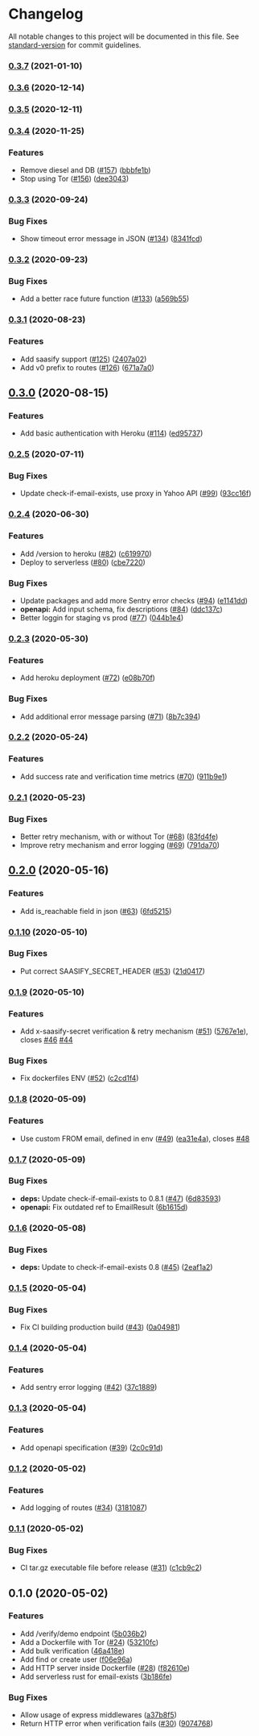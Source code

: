 # Changelog

All notable changes to this project will be documented in this file. See [standard-version](https://github.com/conventional-changelog/standard-version) for commit guidelines.

### [0.3.7](https://github.com/reacherhq/backend/compare/v0.3.6...v0.3.7) (2021-01-10)

### [0.3.6](https://github.com/reacherhq/backend/compare/v0.3.5...v0.3.6) (2020-12-14)

### [0.3.5](https://github.com/reacherhq/backend/compare/v0.3.4...v0.3.5) (2020-12-11)

### [0.3.4](https://github.com/reacherhq/backend/compare/v0.3.3...v0.3.4) (2020-11-25)


### Features

* Remove diesel and DB ([#157](https://github.com/reacherhq/backend/issues/157)) ([bbbfe1b](https://github.com/reacherhq/backend/commit/bbbfe1b3fd9b35cb8e852684943a9b426296471b))
* Stop using Tor ([#156](https://github.com/reacherhq/backend/issues/156)) ([dee3043](https://github.com/reacherhq/backend/commit/dee304335d937e0f9bc9c70963a8b5a00f97eaa8))

### [0.3.3](https://github.com/reacherhq/backend/compare/v0.3.2...v0.3.3) (2020-09-24)


### Bug Fixes

* Show timeout error message in JSON ([#134](https://github.com/reacherhq/backend/issues/134)) ([8341fcd](https://github.com/reacherhq/backend/commit/8341fcdfbb0cb002c11db237122144999804000a))

### [0.3.2](https://github.com/reacherhq/backend/compare/v0.3.1...v0.3.2) (2020-09-23)


### Bug Fixes

* Add a better race future function ([#133](https://github.com/reacherhq/backend/issues/133)) ([a569b55](https://github.com/reacherhq/backend/commit/a569b55f81da78dfef4a26ee82b203d663765781))

### [0.3.1](https://github.com/reacherhq/backend/compare/v0.3.0...v0.3.1) (2020-08-23)


### Features

* Add saasify support ([#125](https://github.com/reacherhq/backend/issues/125)) ([2407a02](https://github.com/reacherhq/backend/commit/2407a02134479f88dcb93b8054ad538a73b8103d))
* Add v0 prefix to routes ([#126](https://github.com/reacherhq/backend/issues/126)) ([671a7a0](https://github.com/reacherhq/backend/commit/671a7a0899b16013ca5e727fd70ab22d2c429f2b))

## [0.3.0](https://github.com/reacherhq/backend/compare/v0.2.5...v0.3.0) (2020-08-15)


### Features

* Add basic authentication with Heroku ([#114](https://github.com/reacherhq/backend/issues/114)) ([ed95737](https://github.com/reacherhq/backend/commit/ed957371ced2b4752fb53b6ef38017587e9299aa))

### [0.2.5](https://github.com/reacherhq/backend/compare/v0.2.4...v0.2.5) (2020-07-11)


### Bug Fixes

* Update check-if-email-exists, use proxy in Yahoo API ([#99](https://github.com/reacherhq/backend/issues/99)) ([93cc16f](https://github.com/reacherhq/backend/commit/93cc16f59b078d113900ee7c697c1066bde0ef7e))

### [0.2.4](https://github.com/reacherhq/backend/compare/v0.2.3...v0.2.4) (2020-06-30)


### Features

* Add /version to heroku ([#82](https://github.com/reacherhq/backend/issues/82)) ([c619970](https://github.com/reacherhq/backend/commit/c619970ad6a67e6b3d6faf561dacae6dd1564f71))
* Deploy to serverless ([#80](https://github.com/reacherhq/backend/issues/80)) ([cbe7220](https://github.com/reacherhq/backend/commit/cbe7220d3dab47e627458ee8eb770b7704a99520))


### Bug Fixes

* Update packages and add more Sentry error checks ([#94](https://github.com/reacherhq/backend/issues/94)) ([e1141dd](https://github.com/reacherhq/backend/commit/e1141dd5a5116af0c1cd4b11b11058741efb4c02))
* **openapi:** Add input schema, fix descriptions ([#84](https://github.com/reacherhq/backend/issues/84)) ([ddc137c](https://github.com/reacherhq/backend/commit/ddc137c305d138ac63efbc7cdc68802fb8794154))
* Better loggin for staging vs prod ([#77](https://github.com/reacherhq/backend/issues/77)) ([044b1e4](https://github.com/reacherhq/backend/commit/044b1e4c46995d374b8ddaafa91df99b41912f39))

### [0.2.3](https://github.com/reacherhq/backend/compare/v0.2.2...v0.2.3) (2020-05-30)


### Features

* Add heroku deployment ([#72](https://github.com/reacherhq/backend/issues/72)) ([e08b70f](https://github.com/reacherhq/backend/commit/e08b70fa4a4d2b0d153a9200f84ac5164e0de204))


### Bug Fixes

* Add additional error message parsing ([#71](https://github.com/reacherhq/backend/issues/71)) ([8b7c394](https://github.com/reacherhq/backend/commit/8b7c394c982f6effa550284c3fbef17edc0d73a0))

### [0.2.2](https://github.com/reacherhq/backend/compare/v0.2.1...v0.2.2) (2020-05-24)


### Features

* Add success rate and verification time metrics ([#70](https://github.com/reacherhq/backend/issues/70)) ([911b9e1](https://github.com/reacherhq/backend/commit/911b9e1a0b7a32cac70b11b2f0af19fdc947b9de))

### [0.2.1](https://github.com/reacherhq/backend/compare/v0.2.0...v0.2.1) (2020-05-23)


### Bug Fixes

* Better retry mechanism, with or without Tor ([#68](https://github.com/reacherhq/backend/issues/68)) ([83fd4fe](https://github.com/reacherhq/backend/commit/83fd4fead130a1088cb23bdbc3040bd4f501efb9))
* Improve retry mechanism and error logging ([#69](https://github.com/reacherhq/backend/issues/69)) ([791da70](https://github.com/reacherhq/backend/commit/791da70a46f8a63887397435d0cc52d7c840ece2))

## [0.2.0](https://github.com/reacherhq/backend/compare/v0.1.10...v0.2.0) (2020-05-16)


### Features

* Add is_reachable field in json ([#63](https://github.com/reacherhq/backend/issues/63)) ([6fd5215](https://github.com/reacherhq/backend/commit/6fd5215285cf6b841d8c843857f9b9bf11940c82))

### [0.1.10](https://github.com/reacherhq/backend/compare/v0.1.9...v0.1.10) (2020-05-10)


### Bug Fixes

* Put correct SAASIFY_SECRET_HEADER ([#53](https://github.com/reacherhq/backend/issues/53)) ([21d0417](https://github.com/reacherhq/backend/commit/21d0417817b4c394d67ff1dd1cc48e6c8a7f50d8))

### [0.1.9](https://github.com/reacherhq/backend/compare/v0.1.8...v0.1.9) (2020-05-10)


### Features

* Add x-saasify-secret verification & retry mechanism ([#51](https://github.com/reacherhq/backend/issues/51)) ([5767e1e](https://github.com/reacherhq/backend/commit/5767e1e32497d6535ac5794a1afffbfe1cc60b05)), closes [#46](https://github.com/reacherhq/backend/issues/46) [#44](https://github.com/reacherhq/backend/issues/44)


### Bug Fixes

* Fix dockerfiles ENV ([#52](https://github.com/reacherhq/backend/issues/52)) ([c2cd1f4](https://github.com/reacherhq/backend/commit/c2cd1f42bd3d01359da9987441e05b992bdbf15c))

### [0.1.8](https://github.com/reacherhq/backend/compare/v0.1.7...v0.1.8) (2020-05-09)


### Features

* Use custom FROM email, defined in env ([#49](https://github.com/reacherhq/backend/issues/49)) ([ea31e4a](https://github.com/reacherhq/backend/commit/ea31e4abbe7e86860fbc28a4627d826afcb2b1af)), closes [#48](https://github.com/reacherhq/backend/issues/48)

### [0.1.7](https://github.com/reacherhq/backend/compare/v0.1.6...v0.1.7) (2020-05-09)


### Bug Fixes

* **deps:** Update check-if-email-exists to 0.8.1 ([#47](https://github.com/reacherhq/backend/issues/47)) ([6d83593](https://github.com/reacherhq/backend/commit/6d83593415a0956b21b6fa2e7b88b076f3bc649f))
* **openapi:** Fix outdated ref to EmailResult ([6b1615d](https://github.com/reacherhq/backend/commit/6b1615da7146232971e055d7e5fb710f585cd855))

### [0.1.6](https://github.com/reacherhq/backend/compare/v0.1.5...v0.1.6) (2020-05-08)


### Bug Fixes

* **deps:** Update to check-if-email-exists 0.8 ([#45](https://github.com/reacherhq/backend/issues/45)) ([2eaf1a2](https://github.com/reacherhq/backend/commit/2eaf1a29162a51671026156cd8be6dd592f3b76a))

### [0.1.5](https://github.com/reacherhq/backend/compare/v0.1.4...v0.1.5) (2020-05-04)


### Bug Fixes

* Fix CI building production build ([#43](https://github.com/reacherhq/backend/issues/43)) ([0a04981](https://github.com/reacherhq/backend/commit/0a04981ddc6af3b4bccf136c36bfe4dcd53b7d38))

### [0.1.4](https://github.com/reacherhq/backend/compare/v0.1.3...v0.1.4) (2020-05-04)


### Features

* Add sentry error logging ([#42](https://github.com/reacherhq/backend/issues/42)) ([37c1889](https://github.com/reacherhq/backend/commit/37c18891ccecc1b11fe306ca1bbeff7d9cd98f82))

### [0.1.3](https://github.com/reacherhq/backend/compare/v0.1.2...v0.1.3) (2020-05-04)


### Features

* Add openapi specification ([#39](https://github.com/reacherhq/backend/issues/39)) ([2c0c91d](https://github.com/reacherhq/backend/commit/2c0c91d073136bdc18f2d6d3a1ab3e60945e348f))

### [0.1.2](https://github.com/reacherhq/backend/compare/v0.1.1...v0.1.2) (2020-05-02)


### Features

* Add logging of routes ([#34](https://github.com/reacherhq/backend/issues/34)) ([3181087](https://github.com/reacherhq/backend/commit/3181087a5a627cfa13a72269f189f4e302f47e60))

### [0.1.1](https://github.com/reacherhq/backend/compare/v0.1.0...v0.1.1) (2020-05-02)


### Bug Fixes

* CI tar.gz executable file before release ([#31](https://github.com/reacherhq/backend/issues/31)) ([c1cb9c2](https://github.com/amaurymartiny/reacher-microservices/commit/c1cb9c26bba7ab660258bd3d21d09cf446da0246))

## 0.1.0 (2020-05-02)


### Features

* Add /verify/demo endpoint ([5b036b2](https://github.com/reacherhq/backend/commit/5b036b2b2fc7d9fa1740dbb1a29b07ec78e3153f))
* Add a Dockerfile with Tor ([#24](https://github.com/reacherhq/backend/issues/24)) ([53210fc](https://github.com/amaurymartiny/reacher-microservices/commit/53210fcca03d1f4b6baad7573b18c49432e389e7))
* Add bulk verification ([46a418e](https://github.com/reacherhq/backend/commit/46a418e40f9ff1e896eaa00ddeba9d3d6da9abac))
* Add find or create user ([f06e96a](https://github.com/reacherhq/backend/commit/f06e96a117dcd2eb0535e70e18e69e15d144d48b))
* Add HTTP server inside Dockerfile ([#28](https://github.com/reacherhq/backend/issues/28)) ([f82610e](https://github.com/amaurymartiny/reacher-microservices/commit/f82610ecdc6f360e3be8f076fab793b13fb88251))
* Add serverless rust for email-exists ([3b186fe](https://github.com/reacherhq/backend/commit/3b186fee406af38faf6ec5e82cb68f0d30599b55))


### Bug Fixes

* Allow usage of express middlewares ([a37b8f5](https://github.com/reacherhq/backend/commit/a37b8f5bcbeea366f4c658f6dad4becf38245eeb))
* Return HTTP error when verification fails ([#30](https://github.com/reacherhq/backend/issues/30)) ([9074768](https://github.com/amaurymartiny/reacher-microservices/commit/90747689ff83640aa5b8b37d54a2f0b09cc433b3))
